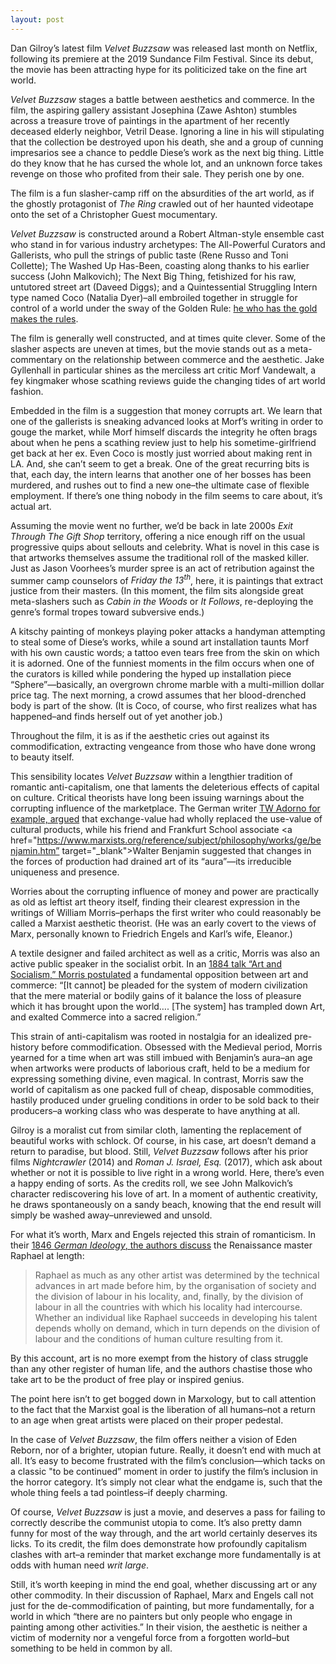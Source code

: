 ```yaml
---
layout: post
---
```


Dan Gilroy’s latest film <em>Velvet Buzzsaw</em> was released last month on Netflix, following its premiere at the 2019 Sundance Film Festival. Since its debut, the movie has been attracting hype for its politicized take on the fine art world.

<em>Velvet Buzzsaw</em> stages a battle between aesthetics and commerce. In the film, the aspiring gallery assistant Josephina (Zawe Ashton) stumbles across a treasure trove of paintings in the apartment of her recently deceased elderly neighbor, Vetril Dease. Ignoring a line in his will stipulating that the collection be destroyed upon his death, she and a group of cunning impresarios see a chance to peddle Diese’s work as the next big thing. Little do they know that he has cursed the whole lot, and an unknown force takes revenge on those who profited from their sale. They perish one by one.

The film is a fun slasher-camp riff on the absurdities of the art world, as if the ghostly protagonist of <em>The Ring</em> crawled out of her haunted videotape onto the set of a Christopher Guest mocumentary.

<em>Velvet Buzzsaw</em> is constructed around a Robert Altman-style ensemble cast who stand in for various industry archetypes: The All-Powerful Curators and Gallerists, who pull the strings of public taste (Rene Russo and Toni Collette); The Washed Up Has-Been, coasting along thanks to his earlier success (John Malkovich); The Next Big Thing, fetishized for his raw, untutored street art (Daveed Diggs); and a Quintessential Struggling Intern type named Coco (Natalia Dyer)–all embroiled together in struggle for control of a world under the sway of the Golden Rule: <a href="https://www.youtube.com/watch?v=1tHIm8se-40" target="_blank">he who has the gold makes the rules</a>.

The film is generally well constructed, and at times quite clever. Some of the slasher aspects are uneven at times, but the movie stands out as a meta-commentary on the relationship between commerce and the aesthetic. Jake Gyllenhall in particular shines as the merciless art critic Morf Vandewalt, a fey kingmaker whose scathing reviews guide the changing tides of art world fashion.

Embedded in the film is a suggestion that money corrupts art. We learn that one of the gallerists is sneaking advanced looks at Morf’s writing in order to gouge the market, while Morf himself discards the integrity he often brags about when he pens a scathing review just to help his sometime-girlfriend get back at her ex. Even Coco is mostly just worried about making rent in LA. And, she can’t seem to get a break. One of the great recurring bits is that, each day, the intern learns that another one of her bosses has been murdered, and rushes out to find a new one–the ultimate case of flexible employment. If there’s one thing nobody in the film seems to care about, it’s actual art. 

Assuming the movie went no further, we’d be back in late 2000s <em>Exit Through The Gift Shop</em> territory, offering a nice enough riff on the usual progressive quips about sellouts and celebrity. What is novel in this case is that artworks themselves assume the traditional roll of the masked killer. Just as Jason Voorhees’s murder spree is an act of retribution against the  summer camp counselors of <em>Friday the 13<sup>th</sup></em>, here, it is paintings that extract justice from their masters. (In this moment, the film sits alongside great meta-slashers such as <em>Cabin in the Woods</em> or <em>It Follows</em>, re-deploying the genre’s formal tropes toward subversive ends.)

A kitschy painting of monkeys playing poker attacks a handyman attempting to steal some of Diese’s works, while a sound art installation taunts Morf with his own caustic words; a tattoo even tears free from the skin on which it is adorned. One of the funniest moments in the film occurs when one of the curators is killed while pondering the hyped up installation piece “Sphere”—basically, an overgrown chrome marble with a multi-million dollar price tag. The next morning, a crowd assumes that her blood-drenched body is part of the show. (It is Coco, of course, who first realizes what has happened–and finds herself out of yet another job.)

Throughout the film, it is as if the aesthetic cries out against its commodification, extracting vengeance from those who have done wrong to beauty itself.

This sensibility locates <em>Velvet Buzzsaw</em> within a lengthier tradition of romantic anti-capitalism, one that laments the deleterious effects of capital on culture. Critical theorists have long been issuing warnings about the corrupting influence of the marketplace. The German writer <a href="https://www.marxists.org/reference/archive/adorno/1944/culture-industry.htm" target="_blank">TW Adorno for example, argued</a> that exchange-value had wholly replaced the use-value of cultural products, while his friend and Frankfurt School associate <a href="https://www.marxists.org/reference/subject/philosophy/works/ge/benjamin.htm” target="_blank">Walter Benjamin suggested</a> that changes in the forces of production had drained art of its “aura”—its irreducible uniqueness and presence.

Worries about the corrupting influence of money and power are practically as old as leftist art theory itself, finding their clearest expression in the writings of William Morris–perhaps the first writer who could reasonably be called a Marxist aesthetic theorist. (He was an early covert to the views of Marx, personally known to Friedrich Engels and Karl’s wife, Eleanor.)

A textile designer and failed architect as well as a critic, Morris was also an active public speaker in the socialist orbit. In an <a href="https://www.marxists.org/archive/morris/works/1884/as/as.htm" target="_blank">1884 talk “Art and Socialism,” Morris postulated</a> a fundamental opposition between art and commerce: “[It cannot] be pleaded for the system of modern civilization that the mere material or bodily gains of it balance the loss of pleasure which it has brought upon the world…. [The system] has trampled down Art, and exalted Commerce into a sacred religion.”

This strain of anti-capitalism was rooted in nostalgia for an idealized pre-history before commodification. Obsessed with the Medieval period, Morris yearned for a time when art was still imbued with Benjamin’s aura–an age when artworks were products of laborious craft, held to be a medium for expressing something divine, even magical. In contrast, Morris saw the world of capitalism as one packed full of cheap, disposable commodities, hastily produced under grueling conditions in order to be sold back to their producers–a working class who was desperate to have anything at all.

Gilroy is a moralist cut from similar cloth, lamenting the replacement of beautiful works with schlock. Of course, in his case, art doesn’t demand a return to paradise, but blood. Still, <em>Velvet Buzzsaw</em> follows after his prior films <em>Nightcrawler</em> (2014) and <em>Roman J. Israel, Esq.</em> (2017), which ask about whether or not it is possible to live right in a wrong world. Here, there’s even a happy ending of sorts. As the credits roll, we see John Malkovich’s character rediscovering his love of art. In a moment of authentic creativity, he draws spontaneously on a sandy beach, knowing that the end result will simply be washed away–unreviewed and unsold.

For what it’s worth, Marx and Engels rejected this strain of romanticism. In their <a href="https://www.marxists.org/archive/marx/works/1845/german-ideology/ch03l.htm" target="_blank">1846 <em>German Ideology</em>, the authors discuss</a> the Renaissance master Raphael at length:
<blockquote>
Raphael as much as any other artist was determined by the technical advances in art made before him, by the organisation of society and the division of labour in his locality, and, finally, by the division of labour in all the countries with which his locality had intercourse. Whether an individual like Raphael succeeds in developing his talent depends wholly on demand, which in turn depends on the division of labour and the conditions of human culture resulting from it.
</blockquote>

By this account, art is no more exempt from the history of class struggle than any other register of human life, and the authors chastise those who take art to be the product of free play or inspired genius.

The point here isn’t to get bogged down in Marxology, but to call attention to the fact that the Marxist goal is the liberation of all humans–not a return to an age when great artists were placed on their proper pedestal.

In the case of <em>Velvet Buzzsaw</em>, the film offers neither a vision of Eden Reborn, nor of a brighter, utopian future. Really, it doesn’t end with much at all. It’s easy to become frustrated with the film’s conclusion—which tacks on a classic "to be continued” moment in order to justify the film’s inclusion in the horror category. It’s simply not clear what the endgame is, such that the whole thing feels a tad pointless–if deeply charming.

Of course, <em>Velvet Buzzsaw</em> is just a movie, and deserves a pass for failing to correctly describe the communist utopia to come. It’s also pretty damn funny for most of the way through, and the art world certainly deserves its licks. To its credit, the film does demonstrate how profoundly capitalism clashes with art–a reminder that market exchange more fundamentally is at odds with human need <em>writ large</em>.

Still, it’s worth keeping in mind the end goal, whether discussing art or any other commodity. In their discussion of Raphael, Marx and Engels call not just for the de-commodification of painting, but more fundamentally, for a world in which “there are no painters but only people who engage in painting among other activities.” In their vision, the aesthetic is neither a victim of modernity nor a vengeful force from a forgotten world–but something to be held in common by all.
